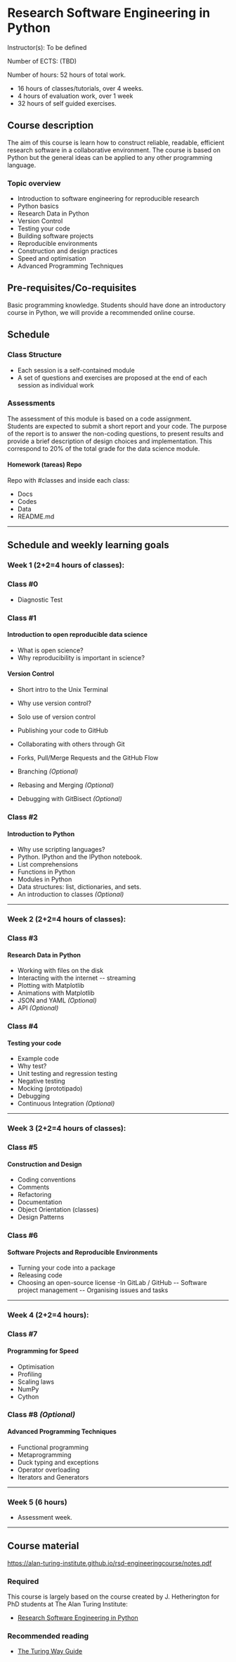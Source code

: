 # Research Software Engineering in Python

Instructor(s): To be defined

Number of ECTS: (TBD)

Number of hours: 52 hours of total work.

- 16 hours of classes/tutorials, over 4 weeks. 
-  4 hours of evaluation work, over 1 week
- 32 hours of self guided exercises.

## Course description
The aim of this course is learn how to construct reliable, readable, efficient research software in a collaborative environment. 
The course is based on Python but the general ideas can be applied to any other programming language.

### Topic overview

* Introduction to software engineering for reproducible research
* Python basics
* Research Data in Python
* Version Control
* Testing your code
* Building software projects
* Reproducible environments
* Construction and design practices
* Speed and optimisation
* Advanced Programming Techniques

## Pre-requisites/Co-requisites

Basic programming knowledge. Students should have done an introductory course in Python, we will provide a recommended online course.

## Schedule

### Class Structure
* Each session is a self-contained module
* A set of questions and exercises are proposed at the end of each session as individual work

### Assessments
The assessment of this module is based on a code assignment.   
Students are expected to submit a short report and your code. The purpose of the report is to answer the non-coding questions, to present results and provide a brief description of design choices and implementation. 
This correspond to 20% of the total grade for the data science module.

#### Homework (tareas) Repo
Repo with #classes and inside each class:
* Docs
* Codes
* Data
* README.md

---

## Schedule and weekly learning goals

### Week 1 (2+2=4 hours of classes):	

### Class #0
- Diagnostic Test

### Class #1

#### Introduction to open reproducible data science
- What is open science?
- Why reproducibility is important in science?

#### Version Control
- Short intro to the Unix Terminal
- Why use version control?
- Solo use of version control
- Publishing your code to GitHub
- Collaborating with others through Git
- Forks, Pull/Merge Requests and the GitHub Flow

- Branching *(Optional)*
- Rebasing and Merging *(Optional)*
- Debugging with GitBisect *(Optional)*

### Class #2

#### Introduction to Python
- Why use scripting languages?
- Python. IPython and the IPython notebook.
- List comprehensions
- Functions in Python
- Modules in Python
- Data structures: list, dictionaries, and sets.
- An introduction to classes *(Optional)*

---

### Week 2 (2+2=4 hours of classes):	

### Class #3 

#### Research Data in Python
- Working with files on the disk
- Interacting with the internet
-- streaming
- Plotting with Matplotlib
- Animations with Matplotlib
- JSON and YAML *(Optional)*
- API *(Optional)*

### Class #4

#### Testing your code
- Example code
- Why test?
- Unit testing and regression testing
- Negative testing
- Mocking (prototipado)
- Debugging
- Continuous Integration *(Optional)*

---

### Week 3 (2+2=4 hours of classes): 	

### Class #5

#### Construction and Design
- Coding conventions
- Comments
- Refactoring
- Documentation
- Object Orientation (classes)
- Design Patterns

### Class #6

#### Software Projects and Reproducible Environments
- Turning your code into a package
- Releasing code
- Choosing an open-source license
-In GitLab / GitHub
-- Software project management
-- Organising issues and tasks

---

### Week 4 (2+2=4 hours):	

### Class #7

#### Programming for Speed
- Optimisation
- Profiling
- Scaling laws
- NumPy
- Cython

### Class #8  *(Optional)*

#### Advanced Programming Techniques
- Functional programming
- Metaprogramming
- Duck typing and exceptions
- Operator overloading
- Iterators and Generators

---

### Week 5 (6 hours) 
- Assessment week.

---

## Course material

https://alan-turing-institute.github.io/rsd-engineeringcourse/notes.pdf

### Required

This course is largely based on the course created by J. Hetherington for PhD 
students at The Alan Turing Institute: 

* [Research Software Engineering in Python](https://alan-turing-institute.github.io/rsd-engineeringcourse/)

### Recommended reading

* [The Turing Way Guide](https://the-turing-way.netlify.com/introduction/introduction)




